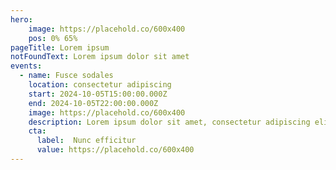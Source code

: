 ```yaml
---
hero: 
    image: https://placehold.co/600x400
    pos: 0% 65%
pageTitle: Lorem ipsum
notFoundText: Lorem ipsum dolor sit amet
events:
  - name: Fusce sodales
    location: consectetur adipiscing
    start: 2024-10-05T15:00:00.000Z
    end: 2024-10-05T22:00:00.000Z
    image: https://placehold.co/600x400
    description: Lorem ipsum dolor sit amet, consectetur adipiscing elit. 
    cta:
      label:  Nunc efficitur 
      value: https://placehold.co/600x400
---
```

